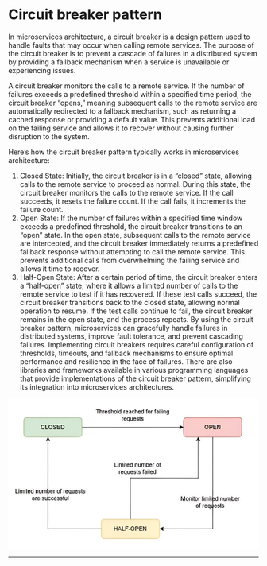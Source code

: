 
# Circuit breaker pattern

In microservices architecture, a circuit breaker is a design pattern used to handle faults that may occur when calling remote services. The purpose of the circuit breaker is to prevent a cascade of failures in a distributed system by providing a fallback mechanism when a service is unavailable or experiencing issues.

A circuit breaker monitors the calls to a remote service. If the number of failures exceeds a predefined threshold within a specified time period, the circuit breaker “opens,” meaning subsequent calls to the remote service are automatically redirected to a fallback mechanism, such as returning a cached response or providing a default value. This prevents additional load on the failing service and allows it to recover without causing further disruption to the system.

Here’s how the circuit breaker pattern typically works in microservices architecture:

1. Closed State:
   Initially, the circuit breaker is in a “closed” state, allowing calls to the remote service to proceed as normal.
   During this state, the circuit breaker monitors the calls to the remote service. If the call succeeds, it resets the failure count. If the call fails, it increments the failure count.
2. Open State:
   If the number of failures within a specified time window exceeds a predefined threshold, the circuit breaker transitions to an “open” state.
   In the open state, subsequent calls to the remote service are intercepted, and the circuit breaker immediately returns a predefined fallback response without attempting to call the remote service.
   This prevents additional calls from overwhelming the failing service and allows it time to recover.
3. Half-Open State:
   After a certain period of time, the circuit breaker enters a “half-open” state, where it allows a limited number of calls to the remote service to test if it has recovered.
   If these test calls succeed, the circuit breaker transitions back to the closed state, allowing normal operation to resume.
   If the test calls continue to fail, the circuit breaker remains in the open state, and the process repeats.
   By using the circuit breaker pattern, microservices can gracefully handle failures in distributed systems, improve fault tolerance, and prevent cascading failures. Implementing circuit breakers requires careful configuration of thresholds, timeouts, and fallback mechanisms to ensure optimal performance and resilience in the face of failures. There are also libraries and frameworks available in various programming languages that provide implementations of the circuit breaker pattern, simplifying its integration into microservices architectures.

![CircuitBreaker1.png](Images/CircuitBreaker1.png)

----

